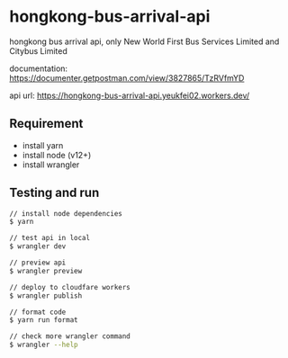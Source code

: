 # hongkong-bus-arrival-api

hongkong bus arrival api, only New World First Bus Services Limited and Citybus Limited

documentation: <https://documenter.getpostman.com/view/3827865/TzRVfmYD>

api url: <https://hongkong-bus-arrival-api.yeukfei02.workers.dev/>

## Requirement

- install yarn
- install node (v12+)
- install wrangler

## Testing and run

```zsh
// install node dependencies
$ yarn

// test api in local
$ wrangler dev

// preview api
$ wrangler preview

// deploy to cloudfare workers
$ wrangler publish

// format code
$ yarn run format

// check more wrangler command
$ wrangler --help
```

